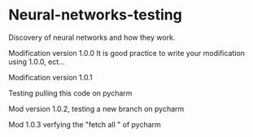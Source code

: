 # Neural-networks-testing
Discovery of neural networks and how they work. 

Modification version 1.0.0
It is good practice to write your modification using 1.0.0, ect...

Modification version 1.0.1

Testing pulling this code on pycharm

Mod version 1.0.2, testing a new branch on pycharm


Mod 1.0.3 verfying the "fetch all " of pycharm
